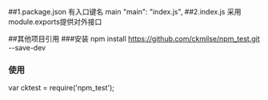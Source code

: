 ##1.package.json  有入口键名 main
 "main": "index.js",
##2.index.js
采用 module.exports提供对外接口

##其他项目引用 
###安装
 npm install  https://github.com/ckmilse/npm_test.git --save-dev
### 使用
 var cktest = require('npm_test');

